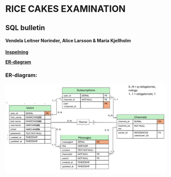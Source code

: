 # RICE CAKES EXAMINATION

## SQL bulletin

#### Vendela Leitner Norinder, Alice Larsson & Maria Kjellholm 

**[Inspelning](https://youtu.be/4SLTHuugDYM)**

**[ER-diagram](https://funet-my.sharepoint.com/:p:/g/personal/3ggjs24kjelma_folkuniversitetet_nu/EXx45MAFXxRHm9yHWUbneUMB2a7CCRSdSIWB9IpymzJCcA?e=ejfwj2)**



### ER-diagram:
![ER-diagram](./er-diagram.png)

